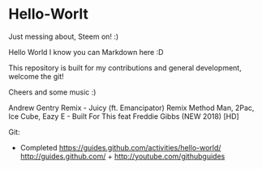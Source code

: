 # Hello-Worlt
Just messing about, Steem on! :)

Hello World I know you can Markdown here :D

This repository is built for my contributions and general development, welcome the git! 

Cheers and some music :) 

Andrew Gentry Remix - Juicy (ft. Emancipator) Remix
Method Man, 2Pac, Ice Cube, Eazy E - Built For This feat Freddie Gibbs (NEW 2018) [HD]

Git:

* Completed https://guides.github.com/activities/hello-world/
  http://guides.github.com/ + http://youtube.com/githubguides
  
  
  
  
